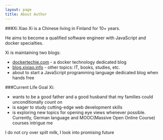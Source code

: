 ```yaml
---
layout: page
title: About Author
---
```



###Xi Xiao
Xi is a Chinese living in Finland for 10+ years.

He aims to become a qualified software engineer with JavaScript and docker specialties.

Xi is maintaining two blogs:

- [dockertechie.com](dockertechie.com) - a docker technology dedicated blog
- [blog.xixiao.info](blog.xixiao.info) - other topics: IT, books, studies, etc.
- about to start a JavaScript programming language dedicated blog when hands free

###Current Life Goal
Xi:

- wants to be a good father and a good husband that my families could unconditionally count on
- is eager to study cutting-edge web development skills
- is exploring new topics for opening eye views whenever possible. Currently, German language and MOOC(Massive Open Online Course) courses intrigue me


<p class="message">
  I do not cry over spilt milk, I look into promising future
</p>
